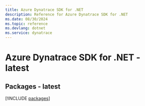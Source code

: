 ```yaml
---
title: Azure Dynatrace SDK for .NET
description: Reference for Azure Dynatrace SDK for .NET
ms.date: 08/30/2024
ms.topic: reference
ms.devlang: dotnet
ms.service: dynatrace
---
```

# Azure Dynatrace SDK for .NET - latest
## Packages - latest
[!INCLUDE [packages](dynatrace-index.md)]